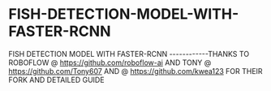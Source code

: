 # FISH-DETECTION-MODEL-WITH-FASTER-RCNN
FISH DETECTION MODEL WITH FASTER-RCNN
 ------------THANKS TO ROBOFLOW @ https://github.com/roboflow-ai AND TONY @ https://github.com/Tony607 AND @ https://github.com/kwea123 FOR THEIR FORK AND DETAILED GUIDE
